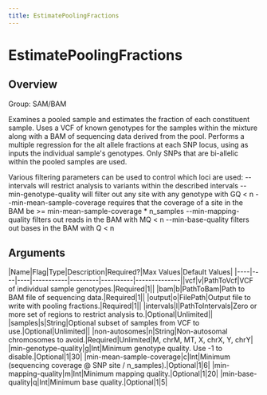 ```yaml
---
title: EstimatePoolingFractions
---
```


# EstimatePoolingFractions

## Overview
Group: SAM/BAM

Examines a pooled sample and estimates the fraction of each constituent sample.
Uses a VCF of known genotypes for the samples within the mixture along with a
BAM of sequencing data derived from the pool.  Performs a multiple regression
for the alt allele fractions at each SNP locus, using as inputs the individual
sample's genotypes.  Only SNPs that are bi-allelic within the pooled samples are
used.

Various filtering parameters can be used to control which loci are used:
 --intervals will restrict analysis to variants within the described intervals
 --min-genotype-quality will filter out any site with any genotype with GQ < n
 --min-mean-sample-coverage requires that the coverage of a site in the BAM be
     >= min-mean-sample-coverage * n_samples
 --min-mapping-quality filters out reads in the BAM with MQ < n
 --min-base-quality filters out bases in the BAM with Q < n

## Arguments

|Name|Flag|Type|Description|Required?|Max Values|Default Values|
|----|----|----|-----------|---------|----------|--------------||vcf|v|PathToVcf|VCF of individual sample genotypes.|Required|1||
|bam|b|PathToBam|Path to BAM file of sequencing data.|Required|1||
|output|o|FilePath|Output file to write with pooling fractions.|Required|1||
|intervals|l|PathToIntervals|Zero or more set of regions to restrict analysis to.|Optional|Unlimited||
|samples|s|String|Optional subset of samples from VCF to use.|Optional|Unlimited||
|non-autosomes|n|String|Non-autosomal chromosomes to avoid.|Required|Unlimited|M, chrM, MT, X, chrX, Y, chrY|
|min-genotype-quality|g|Int|Minimum genotype quality. Use -1 to disable.|Optional|1|30|
|min-mean-sample-coverage|c|Int|Minimum (sequencing coverage @ SNP site / n_samples).|Optional|1|6|
|min-mapping-quality|m|Int|Minimum mapping quality.|Optional|1|20|
|min-base-quality|q|Int|Minimum base quality.|Optional|1|5|

